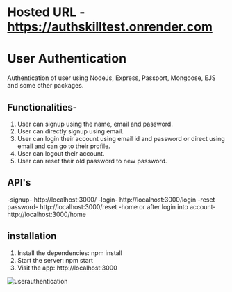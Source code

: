 
# Hosted URL -  https://authskilltest.onrender.com

# User Authentication

Authentication of user using NodeJs, Express, Passport, Mongoose, EJS and some other packages.

## Functionalities-
1. User can signup using the name, email and password.
2. User can directly signup using email.
3. User can login their account using email id and password or direct using email and can go to their profile.
4. User can logout their account.
5. User can reset their old password to new password.


## API's

-signup- http://localhost:3000/
-login- http://localhost:3000/login
-reset password- http://localhost:3000/reset
-home or after login into account- http://localhost:3000/home

## installation

1. Install the dependencies: npm install
2. Start the server: npm start
3. Visit the app: http://localhost:3000


![userauthentication](https://github.com/shakshishar/nodejs_Authentication/assets/139610476/f11fd20c-3086-40f1-b899-51cc2294a038)









